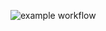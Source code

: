 ![example workflow](https://github.com/kubajarmuzek/bank-zbozowy-mvn/actions/workflows/pom.xml/badge.svg)
